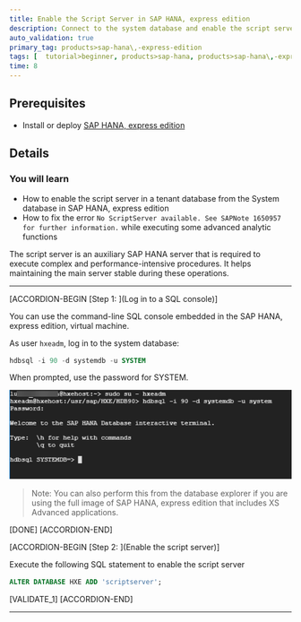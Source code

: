 ```yaml
---
title: Enable the Script Server in SAP HANA, express edition
description: Connect to the system database and enable the script server
auto_validation: true
primary_tag: products>sap-hana\,-express-edition
tags: [  tutorial>beginner, products>sap-hana, products>sap-hana\,-express-edition  ]
time: 8
---
```


## Prerequisites  
 - Install or deploy [SAP HANA, express edition](https://developers.sap.com/topics/hana.html)

## Details
### You will learn  
  - How to enable the script server in a tenant database from the System database in SAP HANA, express edition
  - How to fix the error `No ScriptServer available. See SAPNote 1650957 for further information.` while executing some advanced analytic functions

The script server is an auxiliary SAP HANA server that is required to execute complex and performance-intensive procedures. It helps maintaining the main server stable during these operations.

---

[ACCORDION-BEGIN [Step 1: ](Log in to a SQL console)]

You can use the command-line SQL console embedded in the SAP HANA, express edition, virtual machine.

As user `hxeadm`, log in to the system database:

```SQL
hdbsql -i 90 -d systemdb -u SYSTEM
```

When prompted, use the password for SYSTEM.

![Log in to hdbsql](1.png)

> Note: You can also perform this from the database explorer if you are using the full image of SAP HANA, express edition that includes XS Advanced applications.


[DONE]
[ACCORDION-END]

[ACCORDION-BEGIN [Step 2: ](Enable the script server)]

Execute the following SQL statement to enable the script server

```SQL
ALTER DATABASE HXE ADD 'scriptserver';
```


[VALIDATE_1]
[ACCORDION-END]

---
